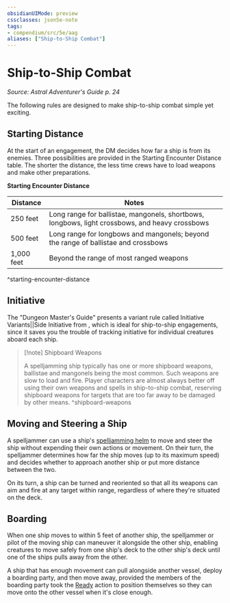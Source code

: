 ```yaml
---
obsidianUIMode: preview
cssclasses: json5e-note
tags:
- compendium/src/5e/aag
aliases: ["Ship-to-Ship Combat"]
---
```

# Ship-to-Ship Combat
*Source: Astral Adventurer's Guide p. 24* 

The following rules are designed to make ship-to-ship combat simple yet exciting.

## Starting Distance

At the start of an engagement, the DM decides how far a ship is from its enemies. Three possibilities are provided in the Starting Encounter Distance table. The shorter the distance, the less time crews have to load weapons and make other preparations.

**Starting Encounter Distance**

| Distance | Notes |
|----------|-------|
| 250 feet | Long range for ballistae, mangonels, shortbows, longbows, light crossbows, and heavy crossbows |
| 500 feet | Long range for longbows and mangonels; beyond the range of ballistae and crossbows |
| 1,000 feet | Beyond the range of most ranged weapons |
^starting-encounter-distance

## Initiative

The "Dungeon Master's Guide" presents a variant rule called Initiative Variants||Side Initiative from , which is ideal for ship-to-ship engagements, since it saves you the trouble of tracking initiative for individual creatures aboard each ship.

> [!note] Shipboard Weapons
> 
> A spelljamming ship typically has one or more shipboard weapons, ballistae and mangonels being the most common. Such weapons are slow to load and fire. Player characters are almost always better off using their own weapons and spells in ship-to-ship combat, reserving shipboard weapons for targets that are too far away to be damaged by other means.
^shipboard-weapons

## Moving and Steering a Ship

A spelljammer can use a ship's [spelljamming helm](spelljamming-helm-aag.md#) to move and steer the ship without expending their own actions or movement. On their turn, the spelljammer determines how far the ship moves (up to its maximum speed) and decides whether to approach another ship or put more distance between the two.

On its turn, a ship can be turned and reoriented so that all its weapons can aim and fire at any target within range, regardless of where they're situated on the deck.

## Boarding

When one ship moves to within 5 feet of another ship, the spelljammer or pilot of the moving ship can maneuver it alongside the other ship, enabling creatures to move safely from one ship's deck to the other ship's deck until one of the ships pulls away from the other.

A ship that has enough movement can pull alongside another vessel, deploy a boarding party, and then move away, provided the members of the boarding party took the [Ready](../actions.md##Ready) action to position themselves so they can move onto the other vessel when it's close enough.
